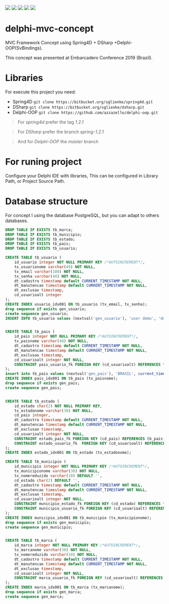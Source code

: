 ![](https://img.shields.io/github/license/ebaptistella/delphi-mvc-concept)
![](https://img.shields.io/github/forks/ebaptistella/delphi-mvc-concept)
![](https://img.shields.io/github/issues/ebaptistella/delphi-mvc-concept)
![](https://img.shields.io/github/languages/top/ebaptistella/delphi-mvc-concept)
![](https://img.shields.io/github/languages/code-size/ebaptistella/delphi-mvc-concept)

# delphi-mvc-concept

MVC Framework Concept using Spring4D + DSharp +Delphi-OOP(SvBindings).

This concept was presented at Embarcadero Conference 2019 (Brazil).

# Libraries

For execute this project you need:
  - Spring4D `git clone https://bitbucket.org/sglienke/spring4d.git`
  - DSharp `git clone https://bitbucket.org/sglienke/dsharp.git`
  - Delphi-OOP `git clone https://github.com/azzazello/delphi-oop.git`

> For *spring4d* prefer the tag *1.2.1*

> For *DSharp* prefer the branch *spring-1.2.1*

> And for *Delphi-OOP* the *master* branch


# For runing project

Configure your Delphi IDE with libraries, This can be configured in Library Path, or Project Source Path.


# Database structure

For concept I using the database PostgreSQL, but you can adapt to others databases.

```sql
DROP TABLE IF EXISTS tb_marca;
DROP TABLE IF EXISTS tb_municipio;
DROP TABLE IF EXISTS tb_estado;
DROP TABLE IF EXISTS tb_pais;
DROP TABLE IF EXISTS tb_usuario;

CREATE TABLE tb_usuario (
    id_usuario integer NOT NULL PRIMARY KEY /*AUTOINCREMENT*/,
    tx_usuarionome varchar(40) NOT NULL,
    tx_email varchar(100) NOT NULL,
    tx_senha varchar(40) NOT NULL,
    dt_cadastro timestamp default CURRENT_TIMESTAMP NOT NULL,
    dt_manutencao timestamp default CURRENT_TIMESTAMP NOT NULL,
    dt_exclusao timestamp,
    cd_usuarioalt integer
);
CREATE INDEX usuario_idx001 ON tb_usuario (tx_email, tx_senha);
drop sequence if exists gen_usuario;
create sequence gen_usuario;
INSERT INTO tb_usuario values (nextval('gen_usuario'), 'user demo', 'demo@demo.com', 'e10adc3949ba59abbe56e057f20f883e', CURRENT_TIMESTAMP, CURRENT_TIMESTAMP, null, null);


CREATE TABLE tb_pais (
    id_pais integer NOT NULL PRIMARY KEY /*AUTOINCREMENT*/,
    tx_paisnome varchar(40) NOT NULL,
    dt_cadastro timestamp default CURRENT_TIMESTAMP NOT NULL,
    dt_manutencao timestamp default CURRENT_TIMESTAMP NOT NULL,
    dt_exclusao timestamp,
    cd_usuarioalt integer NOT NULL,
    CONSTRAINT pais_usuario_fk FOREIGN KEY (cd_usuarioalt) REFERENCES tb_usuario(id_usuario) ON UPDATE CASCADE ON DELETE CASCADE
);
insert into tb_pais values (nextval('gen_pais'), 'BRASIL', current_timestamp, current_timestamp, null, 1);
CREATE INDEX pais_idx001 ON tb_pais (tx_paisnome);
drop sequence if exists gen_pais;
create sequence gen_pais;


CREATE TABLE tb_estado (
    id_estado char(2) NOT NULL PRIMARY KEY,
    tx_estadonome varchar(30) NOT NULL,
    cd_pais integer,
    dt_cadastro timestamp default CURRENT_TIMESTAMP NOT NULL,
    dt_manutencao timestamp default CURRENT_TIMESTAMP NOT NULL,
    dt_exclusao timestamp,
    cd_usuarioalt integer NOT NULL,
    CONSTRAINT estado_pais_fk FOREIGN KEY (cd_pais) REFERENCES tb_pais(id_pais)  ON UPDATE CASCADE ON DELETE cascade,
    CONSTRAINT estado_usuario_fk  FOREIGN KEY (cd_usuarioalt) REFERENCES tb_usuario(id_usuario) ON UPDATE CASCADE ON DELETE CASCADE
);
CREATE INDEX estado_idx001 ON tb_estado (tx_estadonome);

CREATE TABLE tb_municipio (
    id_municipio integer NOT NULL PRIMARY KEY /*AUTOINCREMENT*/,
    tx_municipionome varchar(30) NOT NULL,
    tx_nomereduzido varchar(10) DEFAULT '',
    cd_estado char(2) DEFAULT '',
    dt_cadastro timestamp default CURRENT_TIMESTAMP NOT NULL,
    dt_manutencao timestamp default CURRENT_TIMESTAMP NOT NULL,
    dt_exclusao timestamp,
    cd_usuarioalt integer NOT NULL,
    CONSTRAINT municipio_estado_fk FOREIGN KEY (cd_estado) REFERENCES tb_estado(id_estado) ON UPDATE CASCADE ON DELETE CASCADE,
    CONSTRAINT municipio_usuario_fk FOREIGN KEY (cd_usuarioalt) REFERENCES tb_usuario(id_usuario) ON UPDATE CASCADE ON DELETE CASCADE
);
CREATE INDEX municipio_idx001 ON tb_municipio (tx_municipionome);
drop sequence if exists gen_municipio;
create sequence gen_municipio;


CREATE TABLE tb_marca (
    id_marca integer NOT NULL PRIMARY KEY /*AUTOINCREMENT*/,
    tx_marcanome varchar(30) NOT NULL,
    tx_nomereduzido varchar(10) NOT NULL,
    dt_cadastro timestamp default CURRENT_TIMESTAMP NOT NULL,
    dt_manutencao timestamp default CURRENT_TIMESTAMP NOT NULL,
    dt_exclusao timestamp,
    cd_usuarioalt integer NOT NULL,
    CONSTRAINT marca_usuario_fk FOREIGN KEY (cd_usuarioalt) REFERENCES tb_usuario(id_usuario) ON UPDATE CASCADE ON DELETE CASCADE
);
CREATE INDEX marca_idx001 ON tb_marca (tx_marcanome);
drop sequence if exists gen_marca;
create sequence gen_marca;
```
